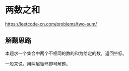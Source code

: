 # 两数之和

https://leetcode-cn.com/problems/two-sum/

## 解题思路

本题求一个集合中两个不相同的数的和为给定的数，返回坐标。

一般来说，用两层循环即可解题。
